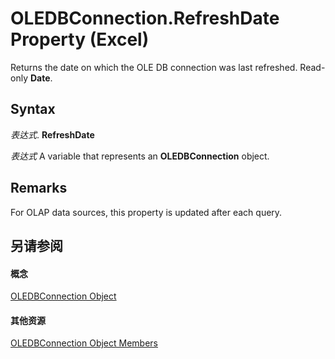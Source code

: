 
# OLEDBConnection.RefreshDate Property (Excel)

Returns the date on which the OLE DB connection was last refreshed. Read-only  **Date**.


## Syntax

 _表达式_. **RefreshDate**

 _表达式_ A variable that represents an **OLEDBConnection** object.


## Remarks

For OLAP data sources, this property is updated after each query.


## 另请参阅


#### 概念


[OLEDBConnection Object](f246e544-9854-8e71-a7f7-dec57dd725e4.md)
#### 其他资源


[OLEDBConnection Object Members](http://msdn.microsoft.com/library/2f1a2f81-ee3a-1b60-8dc3-87818e1790c1%28Office.15%29.aspx)